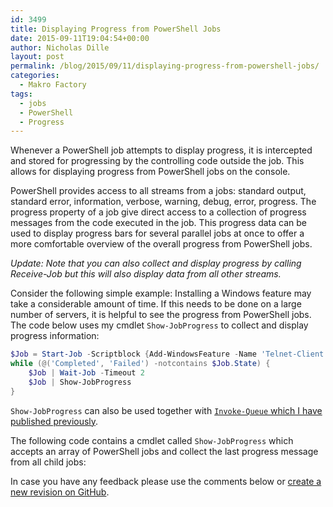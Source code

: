 ```yaml
---
id: 3499
title: Displaying Progress from PowerShell Jobs
date: 2015-09-11T19:04:54+00:00
author: Nicholas Dille
layout: post
permalink: /blog/2015/09/11/displaying-progress-from-powershell-jobs/
categories:
  - Makro Factory
tags:
  - jobs
  - PowerShell
  - Progress
---
```

Whenever a PowerShell job attempts to display progress, it is intercepted and stored for progressing by the controlling code outside the job. This allows for displaying progress from PowerShell jobs on the console.
  
<!--more-->

PowerShell provides access to all streams from a jobs: standard output, standard error, information, verbose, warning, debug, error, progress. The progress property of a job give direct access to a collection of progress messages from the code executed in the job. This progress data can be used to display progress bars for several parallel jobs at once to offer a more comfortable overview of the overall progress from PowerShell jobs.

_Update: Note that you can also collect and display progress by calling Receive-Job but this will also display data from all other streams._

Consider the following simple example: Installing a Windows feature may take a considerable amount of time. If this needs to be done on a large number of servers, it is helpful to see the progress from PowerShell jobs. The code below uses my cmdlet `Show-JobProgress` to collect and display progress information:

```powershell
$Job = Start-Job -Scriptblock {Add-WindowsFeature -Name 'Telnet-Client'}
while (@('Completed', 'Failed') -notcontains $Job.State) {
    $Job | Wait-Job -Timeout 2
    $Job | Show-JobProgress
}
```

`Show-JobProgress` can also be used together with [`Invoke-Queue` which I have published previously](/blog/2015/09/08/processing-a-queue-using-parallel-powershell-jobs-with-throttling/).

The following code contains a cmdlet called `Show-JobProgress` which accepts an array of PowerShell jobs and collect the last progress message from all child jobs:
  
<script src="https://gist.github.com/nicholasdille/13b21c1c91e8c4e756ef.js"></script>
  
In case you have any feedback please use the comments below or [create a new revision on GitHub](https://gist.github.com/nicholasdille/13b21c1c91e8c4e756ef#file-show-jobprogress-ps1).
